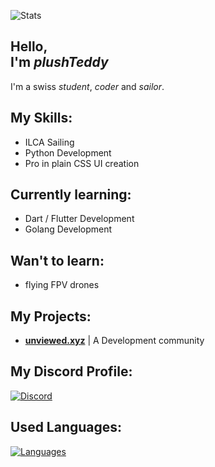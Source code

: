 ![Stats](https://github-readme-stats.vercel.app/api?username=plushTeddy&show_icons=true&border_radius=49)


Hello, \
I'm _plushTeddy_
-

I'm a swiss _student_, _coder_ and _sailor_.


My Skills:
-

- ILCA Sailing
- Python Development
- Pro in plain CSS UI creation


Currently learning:
-

- Dart / Flutter Development
- Golang Development


Wan't to learn:
-

- flying FPV drones


My Projects:
-

- __[unviewed.xyz](https://unviewed.xyz)__ | A Development community


My Discord Profile:
-
[![Discord](https://lanyard-profile-readme.vercel.app/api/755112341548433489?theme=light&bg=fffff&animated=true&hideDiscrim=false&borderRadius=49px&hideTimestamp=true&)](https://discord.com/users/755112341548433489)

Used Languages:
-
[![Languages](https://github-readme-stats.vercel.app/api/top-langs/?username=plushTeddy&layout=compact&border_radius=49)](https://github.com/anuraghazra/github-readme-stats)
